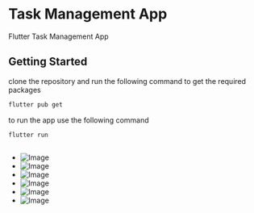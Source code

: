 # Task Management App

Flutter Task Management App

## Getting Started

clone the repository and run the following command to get the required packages

```bash
flutter pub get
```

to run the app use the following command

```bash
flutter run
```

<div style="display: flex; overflow-x: auto; gap: 10px;">

- ![Image](./screenshots/screenshot1.png)
- ![Image](./screenshots/screenshot2.png)
- ![Image](./screenshots/screenshot3.png)
- ![Image](./screenshots/screenshot4.png)
- ![Image](./screenshots/screenshot5.png)
- ![Image](./screenshots/screenshot6.png)


</div>

